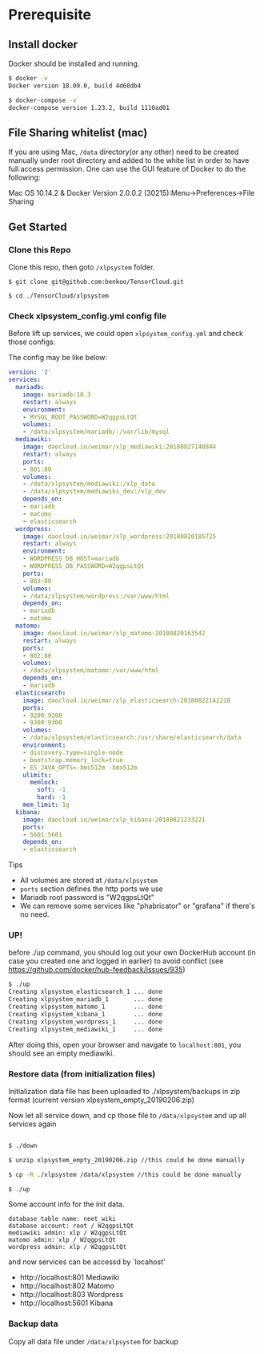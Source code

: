 # Prerequisite
## Install docker

Docker should be installed and running.

```bash
$ docker -v
Docker version 18.09.0, build 4d60db4

$ docker-compose -v
docker-compose version 1.23.2, build 1110ad01
```

## File Sharing whitelist (mac)
If you are using Mac, `/data` directory(or any other) need to be created manually under root directory and added to the white list in order to have full access permission. One can use the GUI feature of Docker to do the following:

Mac OS 10.14.2 & Docker Version 2.0.0.2 (30215):Menu->Preferences->File Sharing

## Get Started

### Clone this Repo

Clone this repo, then goto `/xlpsystem` folder.
```
$ git clone git@github.com:benkoo/TensorCloud.git

$ cd ./TensorCloud/xlpsystem
```

### Check xlpsystem_config.yml config file

Before lift up services, we could open `xlpsystem_config.yml` and check those configs.

The config may be like below:

```yml
version: '2'
services:
  mariadb:
    image: mariadb:10.3
    restart: always
    environment:
    - MYSQL_ROOT_PASSWORD=W2qgpsLtQt
    volumes:
    - /data/xlpsystem/mariadb/:/var/lib/mysql
  mediawiki:
    image: daocloud.io/weimar/xlp_mediawiki:20180827140844
    restart: always
    ports:
    - 801:80
    volumes:
    - /data/xlpsystem/mediawiki:/xlp_data
    - /data/xlpsystem/mediawiki_dev:/xlp_dev
    depends_on:
    - mariadb
    - matomo
    - elasticsearch
  wordpress:
    image: daocloud.io/weimar/xlp_wordpress:20180820185725
    restart: always
    environment:
    - WORDPRESS_DB_HOST=mariadb
    - WORDPRESS_DB_PASSWORD=W2qgpsLtQt
    ports:
    - 803:80
    volumes:
    - /data/xlpsystem/wordpress:/var/www/html
    depends_on:
    - mariadb
    - matomo
  matomo:
    image: daocloud.io/weimar/xlp_matomo:20180820163542
    restart: always
    ports:
    - 802:80
    volumes:
    - /data/xlpsystem/matomo:/var/www/html
    depends_on:
    - mariadb
  elasticsearch:
    image: daocloud.io/weimar/xlp_elasticsearch:20180822142218
    ports:
    - 9200:9200
    - 9300:9300
    volumes:
    - /data/xlpsystem/elasticsearch:/usr/share/elasticsearch/data
    environment:
    - discovery.type=single-node
    - bootstrap.memory_lock=true
    - ES_JAVA_OPTS=-Xms512m -Xmx512m
    ulimits:
      memlock:
        soft: -1
        hard: -1
    mem_limit: 1g
  kibana:
    image: daocloud.io/weimar/xlp_kibana:20180821233221
    ports:
    - 5601:5601
    depends_on:
    - elasticsearch
```

Tips

* All volumes are stored at `/data/xlpsystem`
* `ports` section defines the http ports we use
* Mariadb root password is "W2qgpsLtQt"
* We can remove some services like "phabricator" or "grafana" if there's no need.

### UP!
before ./up command, you should log out your own DockerHub account (in case you created one and logged in earlier) to avoid conflict (see https://github.com/docker/hub-feedback/issues/935)
```bash
$ ./up
Creating xlpsystem_elasticsearch_1 ... done
Creating xlpsystem_mariadb_1       ... done
Creating xlpsystem_matomo_1        ... done
Creating xlpsystem_kibana_1        ... done
Creating xlpsystem_wordpress_1     ... done
Creating xlpsystem_mediawiki_1     ... done
```

After doing this, open your browser and navgate to `localhost:801`, you should see an empty mediawiki.


### Restore data (from initialization files)

Initialization data file has been uploaded to ./xlpsystem/backups in zip format (current version xlpsystem_empty_20190206.zip)

Now let all service down, and cp those file to `/data/xlpsystem` and up all services again

```bash

$ ./down

$ unzip xlpsystem_empty_20190206.zip //this could be done manually

$ cp -R ./xlpsystem /data/xlpsystem //this could be done manually

$ ./up
```

Some account info for the init data.

```
database table name: neet_wiki
database account: root / W2qgpsLtQt
mediawiki admin: xlp / W2qgpsLtQt
matomo admin: xlp / W2qgpsLtQt
wordpress admin: xlp / W2qgpsLtQt
```

and now services can be accessd by `locahost'

* http://localhost:801 Mediawiki
* http://localhost:802 Matomo
* http://localhost:803 Wordpress
* http://localhost:5601 Kibana


### Backup data
Copy all data file under `/data/xlpsystem` for backup

